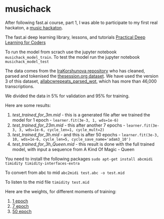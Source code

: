 # musichack

After following fast.ai course, part 1, I was able to participate to my first real hackaton, a [music hackaton](https://music-hack.org/).

The fast.ai deep learning library, lessons, and tutorials [Practical Deep Learning for Coders](http://course.fast.ai)

To run the model from scrach use the jupyter notebook `musichack_model_train`.
To test the model run the jupyter notebook `musichack_model_test`

The data comes from the [IraKorshunova repository](https://github.com/IraKorshunova/folk-rnn/tree/master/data) who has cleaned, parsed and tokenised the [thesession.org dataset](https://github.com/adactio/TheSession-data). We have used the version 3 of this dataset, [allabcwrepeats_parsed_wot](allabcwrepeats_parsed_wot), which has more than 46,000 transcriptions.

We divided the data in 5% for validation and 95% for training.

Here are some results:
1. *test_trained_for_3m.mid* - this is a generated file after we trained the model for 1 epoch - `learner.fit(3e-3, 1, wds=1e-6)`
1. *test_trained_for_23m.mid* - this after another 7 epochs - `learner.fit(3e-3, 3, wds=1e-6, cycle_len=1, cycle_mult=2)`
1. *test_trained_for_3h.mid* - and this is after 50 epochs - `learner.fit(3e-3, 10, wds=1e-6, cycle_len=5, cycle_save_name='adam3_10')`
1. *test_trained_for_3h_Queen.mid* - this result is done with the full trained model, with input a sequence from A Kind Of Magic - Queen

You need to install the following packages
`sudo apt-get install abcmidi timidity timidity-interfaces-extra`

To convert from abc to mid
`abc2midi test.abc -o test.mid`

To listen to the mid file
`timidity test.mid`

Here are the weights, for different moments of training:
1. [1 epoch](https://drive.google.com/open?id=1_OouFmHzJX-GGhyZatQVwaZrnazym_cM)
1. [7 epoch](https://drive.google.com/open?id=1vukGIXbIsgoF0aUYLmljb5y398iVKkZa)
1. [50 epoch](https://drive.google.com/open?id=15YU5iKZWkwUNV5jKQpOPFKl-8_OM2s0k)
